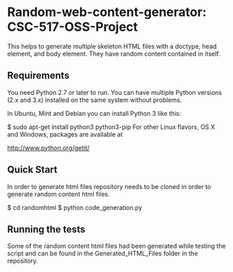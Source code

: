 # Random-web-content-generator: CSC-517-OSS-Project

This helps to generate multiple skeleton HTML files with a doctype, head element, and body element. They have random content contained in itself. 

## Requirements 

You need Python 2.7 or later to run. You can have multiple Python versions (2.x and 3.x) installed on the same system without problems.

In Ubuntu, Mint and Debian you can install Python 3 like this:

$ sudo apt-get install python3 python3-pip
For other Linux flavors, OS X and Windows, packages are available at

http://www.python.org/getit/

## Quick Start

In order to generate html files repository needs to be cloned in order to generate random content html files.

$ cd randomhtml
$ python code_generation.py 


## Running the tests

Some of the random content html files had been generated while testing the script and can be found in the Generated_HTML_Files folder in the repository.



